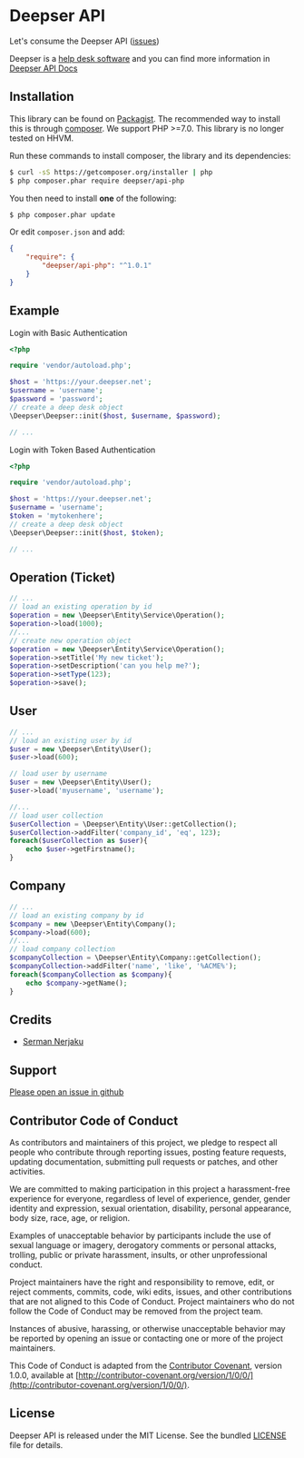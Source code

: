 Deepser API
===============

Let's consume the Deepser API ([issues](https://github.com/deepser/api-php/issues))

Deepser is a [help desk software](https://www.deepser.com/) and you can find more information in [Deepser API Docs](https://www.deepser.com/api/)

Installation
------------

This library can be found on [Packagist](https://packagist.org/packages/deepser/api-php).
The recommended way to install this is through [composer](http://getcomposer.org).
We support PHP >=7.0. This library is no longer tested on HHVM.

Run these commands to install composer, the library and its dependencies:

```bash
$ curl -sS https://getcomposer.org/installer | php
$ php composer.phar require deepser/api-php
```

You then need to install **one** of the following:
```bash
$ php composer.phar update
```

Or edit `composer.json` and add:

```json
{
    "require": {
        "deepser/api-php": "^1.0.1"
    }
}
```


Example
-------
Login with Basic Authentication
```php
<?php

require 'vendor/autoload.php';

$host = 'https://your.deepser.net';
$username = 'username';
$password = 'password';
// create a deep desk object
\Deepser\Deepser::init($host, $username, $password);

// ...
```
Login with Token Based Authentication
```php
<?php

require 'vendor/autoload.php';

$host = 'https://your.deepser.net';
$username = 'username';
$token = 'mytokenhere';
// create a deep desk object
\Deepser\Deepser::init($host, $token);

// ...
```

Operation (Ticket)
-------

```php
// ...
// load an existing operation by id
$operation = new \Deepser\Entity\Service\Operation();
$operation->load(1000);
//...
// create new operation object
$operation = new \Deepser\Entity\Service\Operation();
$operation->setTitle('My new ticket');
$operation->setDescription('can you help me?');
$operation->setType(123);
$operation->save();

````

User
-------

```php
// ...
// load an existing user by id
$user = new \Deepser\Entity\User();
$user->load(600);

// load user by username
$user = new \Deepser\Entity\User();
$user->load('myusername', 'username');

//...
// load user collection
$userCollection = \Deepser\Entity\User::getCollection();
$userCollection->addFilter('company_id', 'eq', 123);
foreach($userCollection as $user){
    echo $user->getFirstname();
}

````

Company
-------

```php
// ...
// load an existing company by id
$company = new \Deepser\Entity\Company();
$company->load(600);
//...
// load company collection
$companyCollection = \Deepser\Entity\Company::getCollection();
$companyCollection->addFilter('name', 'like', '%ACME%');
foreach($companyCollection as $company){
    echo $company->getName();
}

````


Credits
-------

* [Serman Nerjaku](https://github.com/serman84)

Support
-------

[Please open an issue in github](https://github.com/deepser/api-php/issues)

Contributor Code of Conduct
---------------------------

As contributors and maintainers of this project, we pledge to respect all people
who contribute through reporting issues, posting feature requests, updating
documentation, submitting pull requests or patches, and other activities.

We are committed to making participation in this project a harassment-free
experience for everyone, regardless of level of experience, gender, gender
identity and expression, sexual orientation, disability, personal appearance,
body size, race, age, or religion.

Examples of unacceptable behavior by participants include the use of sexual
language or imagery, derogatory comments or personal attacks, trolling, public
or private harassment, insults, or other unprofessional conduct.

Project maintainers have the right and responsibility to remove, edit, or reject
comments, commits, code, wiki edits, issues, and other contributions that are
not aligned to this Code of Conduct. Project maintainers who do not follow the
Code of Conduct may be removed from the project team.

Instances of abusive, harassing, or otherwise unacceptable behavior may be
reported by opening an issue or contacting one or more of the project
maintainers.

This Code of Conduct is adapted from the [Contributor
Covenant](http:contributor-covenant.org), version 1.0.0, available at
[http://contributor-covenant.org/version/1/0/0/](http://contributor-covenant.org/version/1/0/0/).

License
-------

Deepser API is released under the MIT License. See the bundled
[LICENSE](https://github.com/deepser/api-php/blob/master/LICENSE) file for details.
